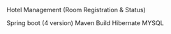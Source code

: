 Hotel Management (Room Registration & Status)

Spring boot (4 version) 
Maven Build 
Hibernate 
MYSQL
